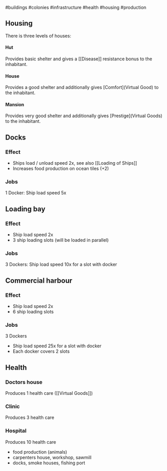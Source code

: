#buildings #colonies #infrastructure #health #housing #production
## Housing
There is three levels of houses:
#### Hut
Provides basic shelter and gives a [[Disease]] resistance bonus to the inhabitant.
#### House
Provides a good shelter and additionally gives [Comfort](Virtual Good) to the inhabitant.
#### Mansion
Provides very good shelter and additionally gives [Prestige](Virtual Goods) to the inhabitant.

## Docks
### Effect
- Ships load / unload speed 2x, see also [[Loading of Ships]]
- Increases food production on ocean tiles (+2)

### Jobs
1 Docker: Ship load speed 5x
## Loading bay
### Effect
- Ship load speed 2x
- 3 ship loading slots (will be loaded in parallel)
### Jobs
3 Dockers: Ship load speed 10x for a slot with docker


## Commercial harbour
### Effect
- Ship load speed 2x
- 6 ship loading slots
### Jobs
3 Dockers
- Ship load speed 25x for a slot with docker
- Each docker covers 2 slots

## Health

### Doctors house
Produces 1 health care ([[Virtual Goods]])
### Clinic
Produces 3 health care
### Hospital
Produces 10 health care



- food production (animals)
- carpenters house, workshop, sawmill
- docks, smoke houses, fishing port
